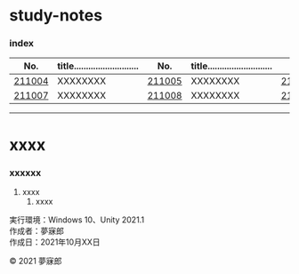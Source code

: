 # study-notes

### <b>index</b>

|No.|title...........................|No.|title...........................|No.|title...........................|
|:--:|:--|:--:|:--|:--:|:--|
|[211004](#211004)|XXXXXXXX|[211005](#211005)|XXXXXXXX|[211006](#211004)|XXXXXXXX|
|[211007](#211004)|XXXXXXXX|[211008](#211005)|XXXXXXXX|[211009](#211004)|XXXXXXXX|


***

<a name="211004"></a>
# <b>xxxx</b>

### xxxxxx

1. xxxx  
    1. xxxx

実行環境：Windows 10、Unity 2021.1  
作成者：夢寐郎  
作成日：2021年10月XX日  

© 2021 夢寐郎